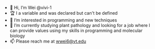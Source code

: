 - 👋 Hi, I’m Wei @vivi-1
- 🏆 I  a variable and was declared but can't be defined
- 👀 I’m interested in programming and new techniques
- 🌱 I’m currently studying plant pathology and looking for a job where I can provide values using my skills in programming and molecular biology
- 📫 Please reach me at wwei6@vt.edu

<!---
vivi-1/vivi-1 is a ✨ special ✨ repository because its `README.md` (this file) appears on your GitHub profile.
You can click the Preview link to take a look at your changes.
--->
